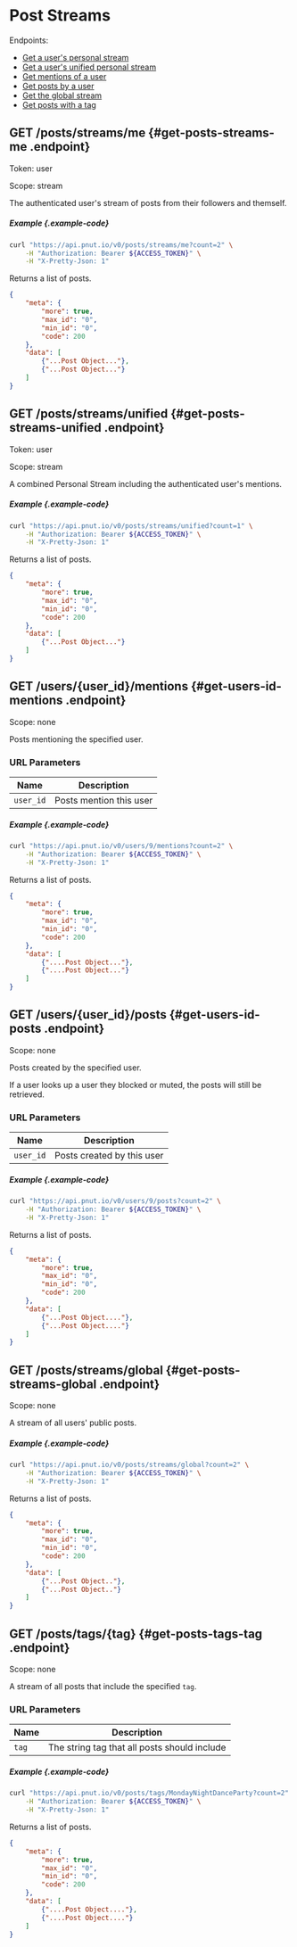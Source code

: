 # Post Streams

Endpoints:

* [Get a user's personal stream](#get-posts-streams-me)
* [Get a user's unified personal stream](#get-posts-streams-unified)
* [Get mentions of a user](#get-users-id-mentions)
* [Get posts by a user](#get-users-id-posts)
* [Get the global stream](#get-posts-streams-global)
* [Get posts with a tag](#get-posts-tags-tag)


## <span class="method method-get">GET</span> /posts/streams/me {#get-posts-streams-me .endpoint}

Token: <span class="endpoint-meta">user</span>

Scope: <span class="endpoint-meta">stream</span>

The authenticated user's stream of posts from their followers and themself.

##### Example {.example-code}

```bash
curl "https://api.pnut.io/v0/posts/streams/me?count=2" \
    -H "Authorization: Bearer ${ACCESS_TOKEN}" \
    -H "X-Pretty-Json: 1"
```

Returns a list of posts.

```json
{
    "meta": {
        "more": true,
        "max_id": "0",
        "min_id": "0",
        "code": 200
    },
    "data": [
        {"...Post Object..."},
        {"...Post Object..."}
    ]
}
```


## <span class="method method-get">GET</span> /posts/streams/unified {#get-posts-streams-unified .endpoint}

Token: <span class="endpoint-meta">user</span>

Scope: <span class="endpoint-meta">stream</span>

A combined Personal Stream including the authenticated user's mentions.

##### Example {.example-code}

```bash
curl "https://api.pnut.io/v0/posts/streams/unified?count=1" \
    -H "Authorization: Bearer ${ACCESS_TOKEN}" \
    -H "X-Pretty-Json: 1"
```

Returns a list of posts.

```json
{
    "meta": {
        "more": true,
        "max_id": "0",
        "min_id": "0",
        "code": 200
    },
    "data": [
        {"...Post Object..."}
    ]
}
```


## <span class="method method-get">GET</span> /users/<span class="call-param">{user_id}</span>/mentions {#get-users-id-mentions .endpoint}

Scope: <span class="endpoint-meta">none</span>

Posts mentioning the specified user.

### URL Parameters

Name|Description
-|-
`user_id`|Posts mention this user

##### Example {.example-code}

```bash
curl "https://api.pnut.io/v0/users/9/mentions?count=2" \
    -H "Authorization: Bearer ${ACCESS_TOKEN}" \
    -H "X-Pretty-Json: 1"
```

Returns a list of posts.

```json
{
    "meta": {
        "more": true,
        "max_id": "0",
        "min_id": "0",
        "code": 200
    },
    "data": [
        {"....Post Object..."},
        {"....Post Object..."}
    ]
}
```


## <span class="method method-get">GET</span> /users/<span class="call-param">{user_id}</span>/posts {#get-users-id-posts .endpoint}

Scope: <span class="endpoint-meta">none</span>

Posts created by the specified user.

If a user looks up a user they blocked or muted, the posts will still be retrieved.

### URL Parameters

Name|Description
-|-
`user_id`|Posts created by this user

##### Example {.example-code}

```bash
curl "https://api.pnut.io/v0/users/9/posts?count=2" \
    -H "Authorization: Bearer ${ACCESS_TOKEN}" \
    -H "X-Pretty-Json: 1"
```

Returns a list of posts.

```json
{
    "meta": {
        "more": true,
        "max_id": "0",
        "min_id": "0",
        "code": 200
    },
    "data": [
        {"...Post Object...."},
        {"...Post Object...."}
    ]
}
```


## <span class="method method-get">GET</span> /posts/streams/global {#get-posts-streams-global .endpoint}

Scope: <span class="endpoint-meta">none</span>

A stream of all users' public posts.

##### Example {.example-code}

```bash
curl "https://api.pnut.io/v0/posts/streams/global?count=2" \
    -H "Authorization: Bearer ${ACCESS_TOKEN}" \
    -H "X-Pretty-Json: 1"
```

Returns a list of posts.

```json
{
    "meta": {
        "more": true,
        "max_id": "0",
        "min_id": "0",
        "code": 200
    },
    "data": [
        {"...Post Object.."},
        {"...Post Object.."}
    ]
}
```


## <span class="method method-get">GET</span> /posts/tags/<span class="call-param">{tag}</span> {#get-posts-tags-tag .endpoint}

Scope: <span class="endpoint-meta">none</span>

A stream of all posts that include the specified `tag`.

### URL Parameters

Name|Description
-|-
`tag`|The string tag that all posts should include

##### Example {.example-code}

```bash
curl "https://api.pnut.io/v0/posts/tags/MondayNightDanceParty?count=2" \
    -H "Authorization: Bearer ${ACCESS_TOKEN}" \
    -H "X-Pretty-Json: 1"
```

Returns a list of posts.

```json
{
    "meta": {
        "more": true,
        "max_id": "0",
        "min_id": "0",
        "code": 200
    },
    "data": [
        {"....Post Object...."},
        {"....Post Object...."}
    ]
}
```